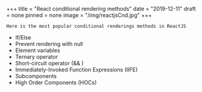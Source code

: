 +++
title = "React conditional rendering methods"
date = "2019-12-11"
draft = none
pinned = none 
image = "/img/reactjsCnd.jpg"
+++

    Here is the most popular conditional renderings methods in ReactJS

- If/Else
- Prevent rendering with null
- Element variables
- Ternary operator
- Short-circuit operator (&& )
- Immediately-Invoked Function Expressions (IIFE)
- Subcomponents
- High Order Components (HOCs)
